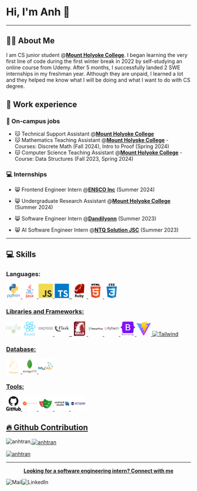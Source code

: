 # Hi, I'm Anh 👋
---
## :woman_technologist: About Me
I am CS junior student @[**Mount Holyoke College**][mhc]. I began learning the very first line of code during the first winter break in 2022 by self-studying an online course from Udemy. After 5 months, I successfully landed 2 SWE internships in my freshman year. Although they are unpaid, I learned a lot and they helped me know what I will be doing and what I want to do with CS degree.

## :office: Work experience 
### :school: On-campus jobs 
- 😽 Technical Support Assistant @[**Mount Holyoke College**][mhc]
- 😽 Mathematics Teaching Assistant @[**Mount Holyoke College**][mhc] - Courses: Discrete Math (Fall 2024), Intro to Proof (Spring 2024)
- 😽 Computer Science Teaching Assistant @[**Mount Holyoke College**][mhc] - Course: Data Structures (Fall 2023, Spring 2024)
### :computer: Internships 
- :smile_cat: Frontend Engineer Intern @[**ENSCO Inc**][ensco] (Summer 2024)
- :smile_cat: Undergraduate Research Assistant @[**Mount Holyoke College**][mhc] (Summer 2024)
- :smile_cat: Software Engineer Intern @[**Dandilyonn**][dandilyonn] (Summer 2023)
- :smile_cat: AI Software Engineer Intern @[**NTQ Solution JSC**][ntq] (Summer 2023)

  [mhc]: https://www.mtholyoke.edu/
  [dandilyonn]: https://www.linkedin.com/company/dandilyonn/
  [ntq]: https://www.linkedin.com/company/ntq-solution-jsc/
  [ensco]: https://www.linkedin.com/company/ensco-inc/
---
## :computer:	Skills
<h3 align="left">Languages:</h3>
<div>
    <a href="https://www.python.org/" target="_blank" rel="noreferrer"> <img src="https://github.com/devicons/devicon/blob/master/icons/python/python-original-wordmark.svg" title="Python" alt="Python" width="40" height="40"/>
  <a href="https://www.java.com/en/" target="_blank" rel="noreferrer"> <img src="https://github.com/devicons/devicon/blob/master/icons/java/java-original-wordmark.svg" title="Java" alt="Java" width="40" height="40"/>
  <a href="https://www.javascript.com/" target="_blank" rel="noreferrer"> <img src="https://github.com/devicons/devicon/blob/master/icons/javascript/javascript-original.svg" title="JavaScript" alt="JS" width="40" height="40"/>
  <a href="https://www.typescriptlang.org/" target="_blank" rel="noreferrer"> <img src="https://github.com/devicons/devicon/blob/master/icons/typescript/typescript-original.svg" title="TypeScript" alt="TS" width="40" height="40"/>&nbsp;
  <a href="https://www.ruby-lang.org/en/" target="_blank" rel="noreferrer"> <img src="https://github.com/devicons/devicon/blob/master/icons/ruby/ruby-original-wordmark.svg" title="Ruby" alt="Ruby" width="40" height="40"/>
  <a href="https://www.w3schools.com/html/" target="_blank" rel="noreferrer"> <img src="https://github.com/devicons/devicon/blob/master/icons/html5/html5-original-wordmark.svg" title="HTML" alt="HTML" width="40" height="40"/>
  <a href="https://www.w3schools.com/css/" target="_blank" rel="noreferrer"> <img src="https://github.com/devicons/devicon/blob/master/icons/css3/css3-original-wordmark.svg" title="CSS" alt="CSS" width="40" height="40"/>
</div>

<h3 align="left">Libraries and Frameworks:</h3>
<div>
<a href="https://nodejs.org/en" rel="noreferrer" style="text-decoration: none; border: none;"> <img src="https://github.com/devicons/devicon/blob/master/icons/nodejs/nodejs-line-wordmark.svg" title="Node.js" alt="Node.js" width="40" height="40"/>
<a href="https://react.dev/" rel="noreferrer" style="text-decoration: none; border: none;"> <img src="https://github.com/devicons/devicon/blob/master/icons/react/react-original-wordmark.svg" title="React" alt="React" width="40" height="40"/>
<a href="https://expressjs.com/" target="_blank" rel="noreferrer"> <img src="https://github.com/devicons/devicon/blob/master/icons/express/express-original-wordmark.svg" title="Express.js" alt="Express" width="40" height="40"/>
<a href="https://flask.palletsprojects.com/en/stable/" target="_blank" rel="noreferrer"> <img src="https://github.com/devicons/devicon/blob/master/icons/flask/flask-original-wordmark.svg" title="Flask" alt="Flask" width="40" height="40"/>&nbsp;
<a href="https://rubyonrails.org/" target="_blank" rel="noreferrer"> <img src="https://github.com/devicons/devicon/blob/master/icons/rails/rails-original-wordmark.svg" title="Rails" alt="Rails" width="40" height="40"/>
<a href="https://www.tensorflow.org/" target="_blank" rel="noreferrer"> <img src="https://github.com/devicons/devicon/blob/master/icons/tensorflow/tensorflow-line-wordmark.svg" title="TensorFlow" alt="TensorFlow" width="40" height="40"/>
<a href="https://pytorch.org/" target="_blank" rel="noreferrer"> <img src="https://github.com/devicons/devicon/blob/master/icons/pytorch/pytorch-original-wordmark.svg" title="PyTorch" alt="PyTorch" width="40" height="40"/>
<a href="https://getbootstrap.com/" target="_blank" rel="noreferrer"> <img src="https://github.com/devicons/devicon/blob/master/icons/bootstrap/bootstrap-original-wordmark.svg" title="Bootstrap" alt="Bootstrap" width="40" height="40"/>
<a href="https://vitejs.dev/" target="_blank" rel="noreferrer"> <img src="https://github.com/devicons/devicon/blob/master/icons/vitejs/vitejs-original.svg" title="Vite" alt="Vite" width="40" height="40"/>
<a href="https://tailwindcss.com/" target="_blank" rel="noreferrer"> <img src="https://upload.wikimedia.org/wikipedia/commons/thumb/d/d5/Tailwind_CSS_Logo.svg/2560px-Tailwind_CSS_Logo.svg.png" title="Tailwind" alt="Tailwind" width="40" height="40"/>
</div>
  
<h3 align="left">Database:</h3>
<div>
  <a href="https://firebase.google.com/" target="_blank" rel="noreferrer"> <img src="https://github.com/devicons/devicon/blob/master/icons/firebase/firebase-line-wordmark.svg" title="Firebase" alt="Firebase" width="40" height="40"/>
<a href="https://www.mongodb.com/" target="_blank" rel="noreferrer"> <img src="https://github.com/devicons/devicon/blob/master/icons/mongodb/mongodb-original-wordmark.svg" title="MongoDB" alt="MongoDB" width="40" height="40"/>
<a href="https://www.mysql.com/" target="_blank" rel="noreferrer"> <img src="https://github.com/devicons/devicon/blob/master/icons/mysql/mysql-original-wordmark.svg" title="MySQL" alt="MySQL" width="40" height="40"/>
</div>

<h3 align="left">Tools:</h3>
<div>
  <a href="https://github.com/" target="_blank" rel="noreferrer"> <img src="https://github.com/devicons/devicon/blob/master/icons/github/github-original-wordmark.svg" title="GitHub" alt="GitHub" width="40" height="40"/>
<a href="https://www.postman.com/" target="_blank" rel="noreferrer"> <img src="https://github.com/devicons/devicon/blob/master/icons/postman/postman-original-wordmark.svg" title="Postman" alt="Postman" width="40" height="40"/>
  <a href="https://playwright.dev/" target="_blank" rel="noreferrer"> <img src="https://github.com/devicons/devicon/blob/master/icons/playwright/playwright-original.svg" title="Playwright" alt="Playwright" width="40" height="40"/>
<a href="https://developer.android.com/studio" target="_blank" rel="noreferrer"> <img src="https://github.com/devicons/devicon/blob/master/icons/androidstudio/androidstudio-original-wordmark.svg" title="Android Studio" alt="Android Studio" width="40" height="40"/>
  <a href="https://eclipseide.org/" target="_blank" rel="noreferrer"> <img src="https://github.com/devicons/devicon/blob/master/icons/eclipse/eclipse-original-wordmark.svg" title="Eclipse" alt="Eclipse" width="40" height="40"/>
</div>

## :fire: Github Contribution
<p><img align="left" src="https://github-readme-stats.vercel.app/api/top-langs?username=Anhtran0208&show_icons=true&locale=en&layout=compact" alt="anhtran" /></p>

<p>&nbsp;<img align="center" src="https://github-readme-stats.vercel.app/api?username=Anhtran0208&show_icons=true&locale=en" alt="anhtran" /></p>

<p><img align="center" src="https://github-readme-streak-stats.herokuapp.com/?user=Anhtran0208&" alt="anhtran" /></p>

______________________________________________________________

<p align="center">
    <b>Looking for a software engineering intern? Connect with me</a>
    </b>
</p>
<div>
<a href="mailto:anhtrannd2004@gmail.com">
    <img height="32" align="left" alt="Mail" src="https://upload.wikimedia.org/wikipedia/commons/thumb/7/7e/Gmail_icon_%282020%29.svg/2560px-Gmail_icon_%282020%29.svg.png" />
</a>

<a href="https://www.linkedin.com/in/anhngtran/">
    <img height="32" align="left" alt="LinkedIn" src="https://www.pngall.com/wp-content/uploads/2016/07/Linkedin-Download-PNG.png" />
</a>
</div>
